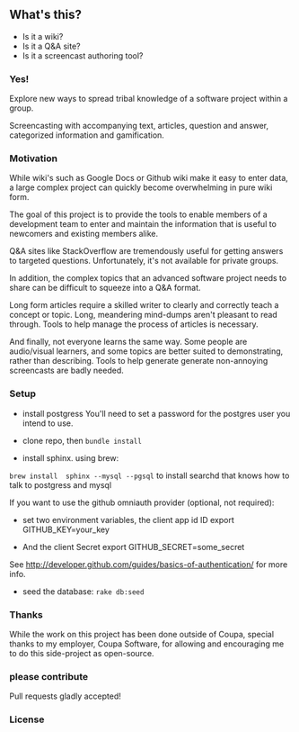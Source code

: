 
## What's this?

* Is it a wiki?
* Is it a Q&A site?
* Is it a screencast authoring tool?
### Yes!


Explore new ways to spread tribal knowledge of a software project within a group.

Screencasting with accompanying text, articles,  question and answer, categorized information and gamification.

### Motivation

While wiki's such as Google Docs or Github wiki make it easy to enter data, a large complex project
can quickly become overwhelming in pure wiki form.

The goal of this project is to provide the tools to enable members of a development team to enter and
maintain the information that is useful to newcomers and existing members alike.

Q&A sites like StackOverflow are tremendously useful for getting answers to targeted questions.
Unfortunately,  it's not available for private groups.

In addition, the complex topics that an advanced software project needs to share can be difficult to squeeze
into a Q&A format.

Long form articles require a skilled writer to clearly and correctly teach a concept or topic.  Long, meandering
mind-dumps aren't pleasant to read through.  Tools to help manage the process of articles is necessary.

And finally, not everyone learns the same way.  Some people are audio/visual learners, and some topics are
better suited to demonstrating, rather than describing.  Tools to help generate generate non-annoying screencasts
are badly needed.



### Setup

* install postgress
  You'll need to set a password for the postgres user you intend to use.

* clone repo, then `bundle install`

* install sphinx.  using brew:

`brew install  sphinx --mysql --pgsql` to install searchd that knows how to talk to postgress and mysql

If you want to use the github omniauth provider (optional, not required):
* set two environment variables, the client app id ID
export GITHUB_KEY=your_key

* And the client Secret
export GITHUB_SECRET=some_secret

See http://developer.github.com/guides/basics-of-authentication/ for more info.

* seed the database:
`rake db:seed`

### Thanks
While the work on this project has been done outside of Coupa, special thanks to my employer,
Coupa Software, for allowing and encouraging me to do this side-project as open-source.


### please contribute
Pull requests gladly accepted!

### License
